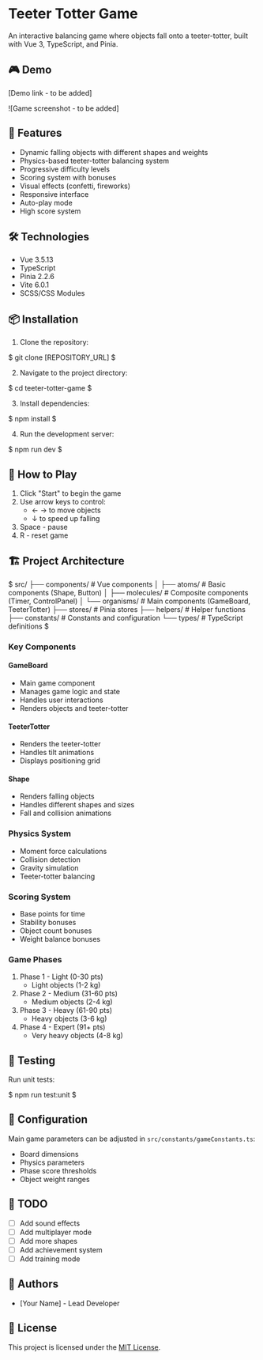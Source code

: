 # Teeter Totter Game

An interactive balancing game where objects fall onto a teeter-totter, built with Vue 3, TypeScript, and Pinia.

## 🎮 Demo

[Demo link - to be added]

![Game screenshot - to be added]

## 🚀 Features

- Dynamic falling objects with different shapes and weights
- Physics-based teeter-totter balancing system
- Progressive difficulty levels
- Scoring system with bonuses
- Visual effects (confetti, fireworks)
- Responsive interface
- Auto-play mode
- High score system

## 🛠️ Technologies

- Vue 3.5.13
- TypeScript
- Pinia 2.2.6
- Vite 6.0.1
- SCSS/CSS Modules

## 📦 Installation

1. Clone the repository:

$
git clone [REPOSITORY_URL]
$

2. Navigate to the project directory:

$
cd teeter-totter-game
$

3. Install dependencies:

$
npm install
$

4. Run the development server:

$
npm run dev
$

## 🎯 How to Play

1. Click "Start" to begin the game
2. Use arrow keys to control:
   - ← → to move objects
   - ↓ to speed up falling
3. Space - pause
4. R - reset game

## 🏗️ Project Architecture

$
src/
├── components/          # Vue components
│   ├── atoms/          # Basic components (Shape, Button)
│   ├── molecules/      # Composite components (Timer, ControlPanel)
│   └── organisms/      # Main components (GameBoard, TeeterTotter)
├── stores/             # Pinia stores
├── helpers/            # Helper functions
├── constants/          # Constants and configuration
└── types/              # TypeScript definitions
$

### Key Components

#### GameBoard
- Main game component
- Manages game logic and state
- Handles user interactions
- Renders objects and teeter-totter

#### TeeterTotter
- Renders the teeter-totter
- Handles tilt animations
- Displays positioning grid

#### Shape
- Renders falling objects
- Handles different shapes and sizes
- Fall and collision animations

### Physics System

- Moment force calculations
- Collision detection
- Gravity simulation
- Teeter-totter balancing

### Scoring System

- Base points for time
- Stability bonuses
- Object count bonuses
- Weight balance bonuses

### Game Phases

1. Phase 1 - Light (0-30 pts)
   - Light objects (1-2 kg)
2. Phase 2 - Medium (31-60 pts)
   - Medium objects (2-4 kg)
3. Phase 3 - Heavy (61-90 pts)
   - Heavy objects (3-6 kg)
4. Phase 4 - Expert (91+ pts)
   - Very heavy objects (4-8 kg)

## 🧪 Testing

Run unit tests:

$
npm run test:unit
$

## 🔧 Configuration

Main game parameters can be adjusted in `src/constants/gameConstants.ts`:
- Board dimensions
- Physics parameters
- Phase score thresholds
- Object weight ranges

## 📝 TODO

- [ ] Add sound effects
- [ ] Add multiplayer mode
- [ ] Add more shapes
- [ ] Add achievement system
- [ ] Add training mode

## 👥 Authors

- [Your Name] - Lead Developer

## 📄 License

This project is licensed under the [MIT License](LICENSE).
